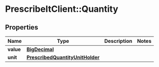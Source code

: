 # PrescribeItClient::Quantity

## Properties
Name | Type | Description | Notes
------------ | ------------- | ------------- | -------------
**value** | [**BigDecimal**](BigDecimal.md) |  | 
**unit** | [**PrescribedQuantityUnitHolder**](PrescribedQuantityUnitHolder.md) |  | 

